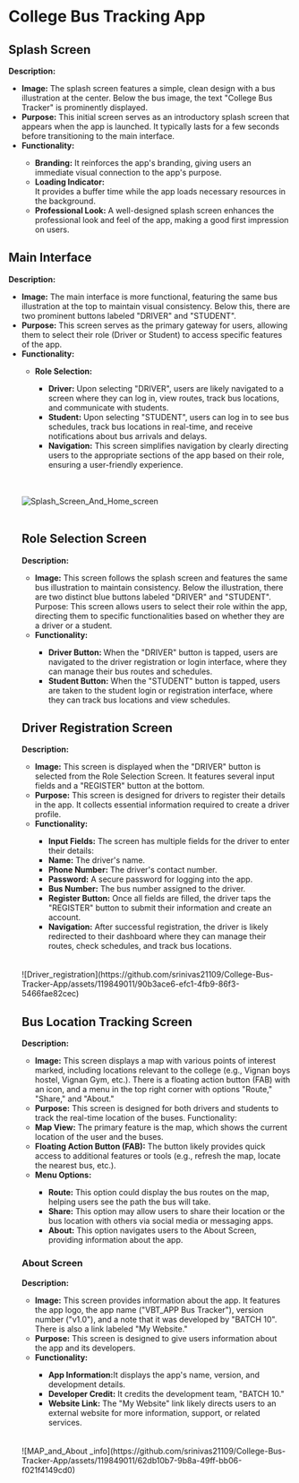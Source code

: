 # College Bus Tracking App
<H2>Splash Screen</H2>
<b>Description:</b><br>
<ul>
<li><b>Image:</b> The splash screen features a simple, clean design with a bus illustration at the center. Below the bus image, the text "College Bus Tracker" is prominently displayed.
</li>
<li><b>Purpose:</b> This initial screen serves as an introductory splash screen that appears when the app is launched. It typically lasts for a few seconds before transitioning to the main interface.</li>
<li><b>Functionality:</b></li>
  <ul>
<li><b>Branding:</b> It reinforces the app's branding, giving users an immediate visual connection to the app's purpose.</li>
<li><b>Loading Indicator:</b></li> It provides a buffer time while the app loads necessary resources in the background.
<li><b>Professional Look:</b> A well-designed splash screen enhances the professional look and feel of the app, making a good first impression on users.</li>
</ul>
</ul>
<H2>Main Interface</H2>
<b>Description:</b><br>
<ul>
<li><b>Image:</b> The main interface is more functional, featuring the same bus illustration at the top to maintain visual consistency. Below this, there are two prominent buttons labeled "DRIVER" and "STUDENT".</li>
<li><b>Purpose:</b> This screen serves as the primary gateway for users, allowing them to select their role (Driver or Student) to access specific features of the app.</li>
<li><b>Functionality:</b></li>
  <ul>
<li><b>Role Selection:</b></li>
  <ul>
<li><b>Driver:</b> Upon selecting "DRIVER", users are likely navigated to a screen where they can log in, view routes, track bus locations, and communicate with students.</li>
<li><b>Student:</b> Upon selecting "STUDENT", users can log in to see bus schedules, track bus locations in real-time, and receive notifications about bus arrivals and delays.</li>
<li><b>Navigation:</b> This screen simplifies navigation by clearly directing users to the appropriate sections of the app based on their role, ensuring a user-friendly experience.</li>
  </ul>
</ul>
<br></br>
  
![Splash_Screen_And_Home_screen](https://github.com/srinivas21109/College-Bus-Tracker-App/assets/119849011/eda99255-0792-4c90-a24b-583ea3eb9610)
<br></br>
<H2>Role Selection Screen</H2>
<b>Description:</b><br> 
<ul>
<li><b>Image:</b> This screen follows the splash screen and features the same bus illustration to maintain consistency. Below the illustration, there are two distinct blue buttons labeled "DRIVER" and "STUDENT".
Purpose: This screen allows users to select their role within the app, directing them to specific functionalities based on whether they are a driver or a student.</li>

<li><b>Functionality:</b></li>
  <ul>
<li><b>Driver Button: </b> When the "DRIVER" button is tapped, users are navigated to the driver registration or login interface, where they can manage their bus routes and schedules.</li>
<li><b>Student Button:</b> When the "STUDENT" button is tapped, users are taken to the student login or registration interface, where they can track bus locations and view schedules.</li>
</ul>
</ul>
<H2>Driver Registration Screen</H2>
<b>Description:</b><br>
<ul>
<li><b>Image:</b> This screen is displayed when the "DRIVER" button is selected from the Role Selection Screen. It features several input fields and a "REGISTER" button at the bottom.</li>
<li><b>Purpose:</b> This screen is designed for drivers to register their details in the app. It collects essential information required to create a driver profile.</li>
<li><b>Functionality:</b></li>
  <ul>
<li><b>Input Fields:</b> The screen has multiple fields for the driver to enter their details:</li>
<li><b>Name:</b> The driver's name.</li>
<li><b>Phone Number:</b> The driver's contact number.</li>
<li><b>Password:</b> A secure password for logging into the app.</li>
<li><b>Bus Number:</b> The bus number assigned to the driver.</li>
<li><b>Register Button:</b> Once all fields are filled, the driver taps the "REGISTER" button to submit their information and create an account.</li>
<li><b>Navigation:</b> After successful registration, the driver is likely redirected to their dashboard where they can manage their routes, check schedules, and track bus locations.</li>
</ul>
</ul>
<br></br>
![Driver_registration](https://github.com/srinivas21109/College-Bus-Tracker-App/assets/119849011/90b3ace6-efc1-4fb9-86f3-5466fae82cec)

<H2>Bus Location Tracking Screen</H2>
<b>Description:</b><br>
<ul>
<li><b>Image:</b> This screen displays a map with various points of interest marked, including locations relevant to the college (e.g., Vignan boys hostel, Vignan Gym, etc.). There is a floating action button (FAB) with an icon, and a menu in the top right corner with options "Route," "Share," and "About."</li>
<li><b>Purpose:</b> This screen is designed for both drivers and students to track the real-time location of the buses.
Functionality:</li>
<li><b>Map View:</b> The primary feature is the map, which shows the current location of the user and the buses.</li>
<li><b>Floating Action Button (FAB):</b> The button likely provides quick access to additional features or tools (e.g., refresh the map, locate the nearest bus, etc.).</li>
<li><b>Menu Options:</b></li>
  <ul>
<li><b>Route:</b> This option could display the bus routes on the map, helping users see the path the bus will take.</li>
<li><b>Share:</b> This option may allow users to share their location or the bus location with others via social media or messaging apps.</li>
<li><b>About:</b> This option navigates users to the About Screen, providing information about the app.</li>
  </ul>
</ul>

<H3>About Screen</H3>
<b>Description:</b><br>
<ul>
<li><b>Image:</b> This screen provides information about the app. It features the app logo, the app name ("VBT_APP Bus Tracker"), version number ("v1.0"), and a note that it was developed by "BATCH 10". There is also a link labeled "My Website."</li>
<li><b>Purpose:</b> This screen is designed to give users information about the app and its developers.</li>
<li><b>Functionality:</b></li>
<ul>
<li><b>App Information:</b>It displays the app's name, version, and development details.</li>
<li><b>Developer Credit:</b> It credits the development team, "BATCH 10."</li>
<li><b>Website Link:</b> The "My Website" link likely directs users to an external website for more information, support, or related services.</li>
</ul>
</ul>
<br></br>
![MAP_and_About _info](https://github.com/srinivas21109/College-Bus-Tracker-App/assets/119849011/62db10b7-9b8a-49ff-bb06-f021f4149cd0)


